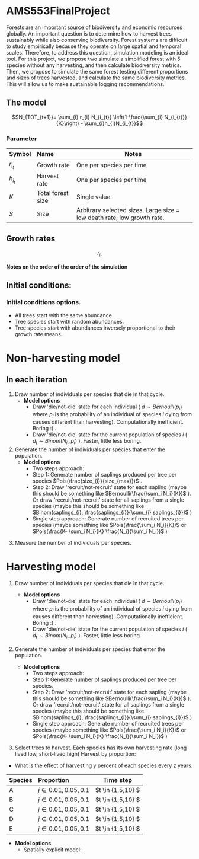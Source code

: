 # AMS553FinalProject

Forests are an important source of biodiversity and economic resources globally. An important question is to determine how to harvest trees sustainably while also conserving biodiversity. Forest systems are difficult to study empirically because they operate on large spatial and temporal scales. Therefore, to address this question, simulation modeling is an ideal tool. For this project, we propose two simulate a simplified forest with 5 species without any harvesting, and then calculate biodiversity metrics. Then, we propose to simulate the same forest testing different proportions and sizes of trees harvested, and calculate the same biodiversity metrics. This will allow us to make sustainable logging recommendations. 

## The model

$$N_{TOT_{t+1}}= \sum_{i} r_{i} N_{i_{t}} \left(1-\frac{\sum_{i} N_{i_{t}}}{K}\right) - \sum_{i}h_{i}N_{i_{t}}$$


### Parameter

| Symbol | Name  | Notes       |
| ------|:------ | ----------- |
|$r_{i_{t}}$| Growth rate | One per species per time |
| $h_{i_{t}}$      | Harvest rate       |   One per species per time          |
| $K$  | Total forest size       |  Single value |
| $S$ | Size | Arbitrary selected sizes. Large size = low death rate, low growth rate.  |


## Growth rates

$$r_{i_{t}}$$


**Notes on the order of the order of the simulation**

## Initial conditions:

### Initial conditions options.
* All trees start with the same abundance
* Tree species start with random abundances.
* Tree species start with abundances inversely proportional to their growth rate means.


# Non-harvesting model

## In each iteration

1. Draw number of individuals per species that die in that cycle.
   * **Model options**
     * Draw 'die/not-die' state for each individual ( $d \sim Bernoulli(p_{i})$ where $p_{i}$ is the probability of an individual of species $i$ dying from causes different than harvesting). Computationally inefficient. Boring :) .
     * Draw 'die/not-die' state for the current population of species $i$ ( $d_{t} \sim Binom(N_{i_{t}},p_{i})$ ). Faster, little less boring.
2. Generate the number of individuals per species that enter the population.
   * **Model options**
     * Two steps approach:
      * Step 1: Generate number of saplings produced per tree per species $Pois(\frac{size_{i}}{size_{max}})$ .
      * Step 2: Draw 'recruit/not-recruit' state for each sapling (maybe this should be something like $Bernoulli(\frac{\sum_i N_i}{K})$ ). Or draw 'recruit/not-recruit' state for all saplings from a single species (maybe this should be something like $Binom(saplings_{i}, \frac{saplings_{i}}{\sum_{i} saplings_{i}})$ )
     *  Single step approach: Generate number of recruited trees per species (maybe something like $Pois(\frac{\sum_i N_i}{K})$ or $Pois(\frac{K- \sum_i N_i}{K} \frac{N_i}{\sum_i N_i})$ )   
     
3) Measure the number of individuals per species.

# Harvesting model


1. Draw number of individuals per species that die in that cycle.
   * **Model options**
     * Draw 'die/not-die' state for each individual ( $d \sim Bernoulli(p_{i})$ where $p_{i}$ is the probability of an individual of species $i$ dying from causes different than harvesting). Computationally inefficient. Boring :) .
     * Draw 'die/not-die' state for the current population of species $i$ ( $d_{t} \sim Binom(N_{i_{t}},p_{i})$ ). Faster, little less boring.
2. Generate the number of individuals per species that enter the population.
   * **Model options**
     * Two steps approach:
      * Step 1: Generate number of saplings produced per tree per species.
      * Step 2: Draw 'recruit/not-recruit' state for each sapling (maybe this should be something like $Bernoulli(\frac{\sum_i N_i}{K})$ ). Or draw 'recruit/not-recruit' state for all saplings from a single species (maybe this should be something like $Binom(saplings_{i}, \frac{saplings_{i}}{\sum_{i} saplings_{i}})$ )
     *  Single step approach: Generate number of recruited trees per species (maybe something like $Pois(\frac{\sum_i N_i}{K})$ or $Pois(\frac{K- \sum_i N_i}{K} \frac{N_i}{\sum_i N_i})$ )   
     
3. Select trees to harvest. 
Each species has its own harvesting rate (long lived low, short-lived high)
Harvest by proportion:
  * What is the effect of harvesting y percent of each species every z years.


| Species | Proportion  | Time step |
| ------|:------ | ----------- |
| A | $j \in {0.01, 0.05, 0.1}$ | $t \in {1,5,10} $ |
| B | $j \in {0.01, 0.05, 0.1}$ | $t \in {1,5,10} $ |
| C | $j \in {0.01, 0.05, 0.1}$ | $t \in {1,5,10} $ |
| D | $j \in {0.01, 0.05, 0.1}$ | $t \in {1,5,10} $ |
| E | $j \in {0.01, 0.05, 0.1}$ | $t \in {1,5,10} $ |



  * **Model options**
    * Spatially explicit model: 









